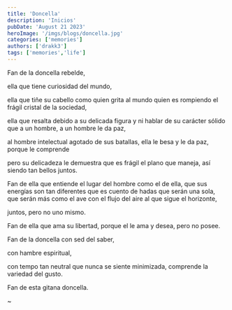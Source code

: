 ```yaml
---
title: 'Doncella'
description: 'Inicios'
pubDate: 'August 21 2023'
heroImage: '/imgs/blogs/doncella.jpg'
categories: ['memories']
authors: ['drakk3']
tags: ['memories','life']
---
```

Fan de la doncella rebelde,

ella que tiene curiosidad del mundo, 

ella que tiñe su cabello como quien grita al mundo quien es rompiendo el frágil cristal de la sociedad,

ella que resalta debido a su delicada figura y ni hablar de su carácter sólido que a un hombre, a un hombre le da paz, 

al hombre intelectual agotado de sus batallas, ella le besa y le da paz, porque le comprende

pero su delicadeza le demuestra que es frágil el plano que maneja, así siendo tan bellos juntos.

Fan de ella que entiende el lugar del hombre como el de ella, que sus energías son tan diferentes que es cuento de hadas que serán una sola, que serán más como el ave con el flujo del aire al que sigue el horizonte,

juntos, pero no uno mismo.

Fan de ella que ama su libertad, porque el le ama y desea, pero no posee.

Fan de la doncella con sed del saber,

con hambre espiritual, 

con tempo tan neutral que nunca se siente minimizada, comprende la variedad del gusto.


Fan de esta gitana doncella.

~